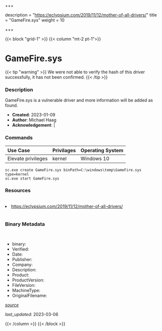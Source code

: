 +++

description = "https://eclypsium.com/2019/11/12/mother-of-all-drivers/"
title = "GameFire.sys"
weight = 10

+++


{{< block "grid-1" >}}
{{< column "mt-2 pt-1">}}




# GameFire.sys 


{{< tip "warning" >}}
We were not able to verify the hash of this driver successfully, it has not been confirmed.
{{< /tip >}}




### Description


GameFire.sys is a vulnerable driver and more information will be added as found.


- **Created**: 2023-01-09
- **Author**: Michael Haag
- **Acknowledgement**:  | [](https://twitter.com/)

### Commands

| Use Case | Privilages | Operating System | 
|:---- | ---- | ---- |
| Elevate privileges | kernel | Windows 10 |

```
sc.exe create GameFire.sys binPath=C:\windows\temp\GameFire.sys type=kernel
sc.exe start GameFire.sys
```

### Resources
<br>


<li><a href=" https://eclypsium.com/2019/11/12/mother-of-all-drivers/"> https://eclypsium.com/2019/11/12/mother-of-all-drivers/</a></li>


<br>


### Binary Metadata
<br>



- binary: 
- Verified: 
- Date: 
- Publisher: 
- Company: 
- Description: 
- Product: 
- ProductVersion: 
- FileVersion: 
- MachineType: 
- OriginalFilename: 

[*source*](https://github.com/magicsword-io/LOLDrivers/tree/main/yaml/gamefire.sys.yml)

*last_updated:* 2023-03-06


{{< /column >}}
{{< /block >}}
